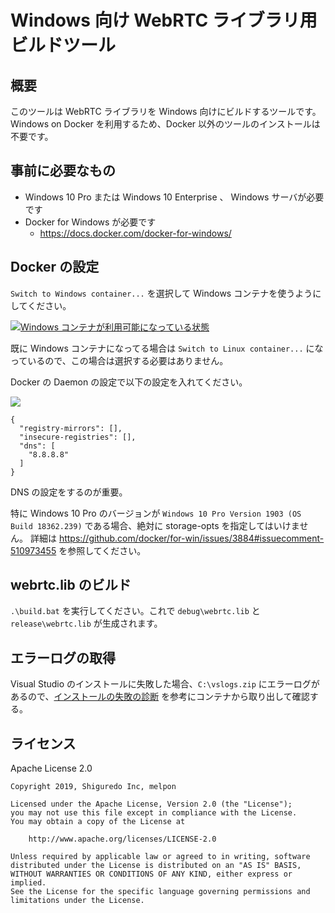 # Windows 向け WebRTC ライブラリ用ビルドツール

## 概要

このツールは WebRTC ライブラリを Windows 向けにビルドするツールです。
Windows on Docker を利用するため、Docker 以外のツールのインストールは不要です。


## 事前に必要なもの

- Windows 10 Pro または Windows 10 Enterprise 、 Windows サーバが必要です
- Docker for Windows が必要です
    - https://docs.docker.com/docker-for-windows/

## Docker の設定

`Switch to Windows container...` を選択して Windows コンテナを使うようにしてください。

[![Windows コンテナが利用可能になっている状態](https://i.gyazo.com/6c60f2966bd1dbb2681369ac167f6153.png)](https://gyazo.com/6c60f2966bd1dbb2681369ac167f6153)

既に Windows コンテナになってる場合は `Switch to Linux container...` になっているので、この場合は選択する必要はありません。

Docker の Daemon の設定で以下の設定を入れてください。

[![](https://i.gyazo.com/2b4e0aa702fef4db50ea1c62b332153f.png)](https://gyazo.com/2b4e0aa702fef4db50ea1c62b332153f)

```
{
  "registry-mirrors": [],
  "insecure-registries": [],
  "dns": [
    "8.8.8.8"
  ]
}
```

DNS の設定をするのが重要。

特に Windows 10 Pro のバージョンが `Windows 10 Pro Version 1903 (OS Build 18362.239)` である場合、絶対に storage-opts を指定してはいけません。
詳細は https://github.com/docker/for-win/issues/3884#issuecomment-510973455 を参照してください。

## webrtc.lib のビルド

`.\build.bat` を実行してください。これで `debug\webrtc.lib` と `release\webrtc.lib` が生成されます。

## エラーログの取得

Visual Studio のインストールに失敗した場合、`C:\vslogs.zip` にエラーログがあるので、[インストールの失敗の診断](https://docs.microsoft.com/ja-jp/visualstudio/install/advanced-build-tools-container?view=vs-2019#diagnosing-install-failures) を参考にコンテナから取り出して確認する。


## ライセンス

Apache License 2.0

```
Copyright 2019, Shiguredo Inc, melpon

Licensed under the Apache License, Version 2.0 (the "License");
you may not use this file except in compliance with the License.
You may obtain a copy of the License at

    http://www.apache.org/licenses/LICENSE-2.0

Unless required by applicable law or agreed to in writing, software
distributed under the License is distributed on an "AS IS" BASIS,
WITHOUT WARRANTIES OR CONDITIONS OF ANY KIND, either express or implied.
See the License for the specific language governing permissions and
limitations under the License.
```

